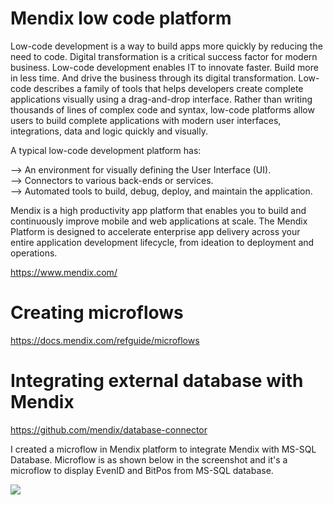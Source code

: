 # Mendix low code platform

Low-code development is a way to build apps more quickly by reducing the need to code. Digital transformation is a critical success factor for modern business. Low-code development enables IT to innovate faster. Build more in less time. And drive the business through its digital transformation. Low-code describes a family of tools that helps developers create complete applications visually using a drag-and-drop interface. Rather than writing thousands of lines of complex code and syntax, low-code platforms allow users to build complete applications with modern user interfaces, integrations, data and logic quickly and visually.

A typical low-code development platform has:

   --> An environment for visually defining the User Interface (UI).\
   --> Connectors to various back-ends or services.\
   --> Automated tools to build, debug, deploy, and maintain the application.
   
Mendix is a high productivity app platform that enables you to build and continuously improve mobile and web applications at scale. The Mendix Platform is designed to accelerate enterprise app delivery across your entire application development lifecycle, from ideation to deployment and operations.  

https://www.mendix.com/

# Creating microflows

https://docs.mendix.com/refguide/microflows

# Integrating external database with Mendix 

https://github.com/mendix/database-connector

I created a microflow in Mendix platform to integrate Mendix with MS-SQL Database. Microflow is as shown below in the screenshot and it's a microflow to display EvenID and BitPos from MS-SQL database.

![](https://github.com/archmuju72/Git/blob/master/Mendixpoj/Microflow.PNG)

